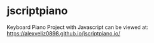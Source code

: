 # jscriptpiano
Keyboard Piano Project with Javascript 
can be viewed at: https://alexveliz0898.github.io/jscriptpiano.io/
